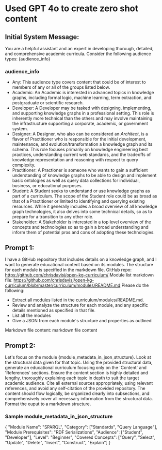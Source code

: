 # Used GPT 4o to create zero shot content

## Initial System Message:

You are a helpful assistant and an expert in developing thorough, detailed, and comprehensive academic curricula. Consider the following audience types: {audience_info}

### audience_info

- Any: This audience type covers content that could be of interest to members of any or all of the groups listed below.
- Academic: An Academic is interested in advanced topics in knowledge graphs, including formal logic, machine learning, term extraction, and postgraduate or scientific research.
- Developer: A Developer may be tasked with designing, implementing, and supporting knowledge graphs in a professional setting. This role is inherently more technical than the others and may involve maintaining the infrastructure supporting a corporate, academic, or government system.
- Designer: A Designer, who also can be considered an _Architect_, is a flavor of Practitioner who is responsible for the initial development, maintenance, and evolution/transformation a knowledge graph and its schema. This role focuses primarily on knowledge engineering best practices, understanding current web standards, and the tradeoffs of knowledge representation and reasoning with respect to query complexity.
- Practitioner: A Practioner is someone who wants to gain a sufficient understanding of knowledge graphs to be able to design and implement basic ontologies as well as query data collections for individual, business, or educational purposes.
- Student: A Student seeks to understand or use knowledge graphs as part of a curriculum. The scope of the Student role could be as broad as that of a Practitioner or limited to identifying and querying existing resources. While it generally includes a broad overview of all knowledge graph technologies, it also delves into some technical details, so as to prepare for a transition to any other role.
- Stakeholder: A Stakeholder is interested in a top level overview of the concepts and technologies so as to gain a broad understanding and inform them of potential pros and cons of adopting these technologies.

## Prompt 1:

I have a GitHub repository that includes details on a knowledge graph, and I want to generate educational content based on its modules. The structure for each module is specified in the markdown file.
GitHub repo: https://github.com/chrisdavisj/open-kg-curriculum/
Module list markdown file: https://github.com/chrisdavisj/open-kg-curriculum/blob/master/curriculum/modules/README.md
Please do the following:

- Extract all modules listed in the curriculum/modules/README.md.
- Review and analyze the structure for each module, and any specific details mentioned as specified in that file.
- List all the modules
- Give a JSON from each module's structure and properties as outlined

Markdown file content:
markdown file content

## Prompt 2:

Let's focus on the module {module_metadata_in_json_structure}. Look at the structural data given for that topic. Using the provided structural data, generate an educational curriculum focusing only on the 'Content' and 'References' sections. Ensure the content section is highly detailed and lengthy, thoroughly explaining each topic in depth to suit the target academic audience. Cite all external sources appropriately, using relevant references, and avoid any self-citation of the provided repository. The content should flow logically, be organized clearly into subsections, and comprehensively cover all necessary information from the structural data. Format the ouput to a markdown structure.

### Sample module_metadata_in_json_structure

{
"Module Name": "SPARQL",
"Category": ["Standards", "Query Language"],
"Module Prerequisites": "RDF Serializations",
"Audience": ["Student", "Developer"],
"Level": "Beginner",
"Covered Concepts": ["Query", "Select", "Update", "Delete", "Insert", "Construct", "Explain"]
}
